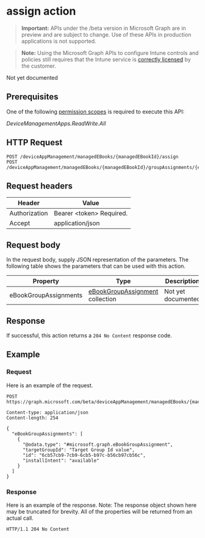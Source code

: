 ﻿# assign action

> **Important:** APIs under the /beta version in Microsoft Graph are in preview and are subject to change. Use of these APIs in production applications is not supported.

> **Note:** Using the Microsoft Graph APIs to configure Intune controls and policies still requires that the Intune service is [correctly licensed](https://go.microsoft.com/fwlink/?linkid=839381) by the customer.

Not yet documented
## Prerequisites
One of the following [permission scopes](https://developer.microsoft.com/en-us/graph/docs/authorization/permission_scopes) is required to execute this API:

*DeviceManagementApps.ReadWrite.All*
## HTTP Request
<!-- {
  "blockType": "ignored"
}
-->
```http
POST /deviceAppManagement/managedEBooks/{managedEBookId}/assign
POST /deviceAppManagement/managedEBooks/{managedEBookId}/groupAssignments/{eBookGroupAssignmentId}/eBook/assign
```

## Request headers
|Header|Value|
|---|---|
|Authorization|Bearer &lt;token&gt; Required.|
|Accept|application/json|

## Request body
In the request body, supply JSON representation of the parameters.
The following table shows the parameters that can be used with this action.

|Property|Type|Description|
|---|---|---|
|eBookGroupAssignments|[eBookGroupAssignment](../resources/intune_books_ebookgroupassignment.md) collection|Not yet documented|

## Response
If successful, this action returns a `204 No Content` response code.

## Example
### Request
Here is an example of the request.
```http
POST https://graph.microsoft.com/beta/deviceAppManagement/managedEBooks/{managedEBookId}/assign

Content-type: application/json
Content-length: 254

{
  "eBookGroupAssignments": [
    {
      "@odata.type": "#microsoft.graph.eBookGroupAssignment",
      "targetGroupId": "Target Group Id value",
      "id": "6cb57cb9-7cb9-6cb5-b97c-b56cb97cb56c",
      "installIntent": "available"
    }
  ]
}
```

### Response
Here is an example of the response. Note: The response object shown here may be truncated for brevity. All of the properties will be returned from an actual call.
```http
HTTP/1.1 204 No Content
```



